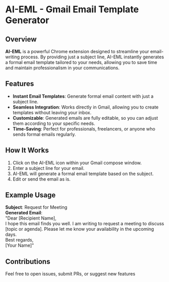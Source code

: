 # AI-EML - Gmail Email Template Generator

## Overview
**AI-EML** is a powerful Chrome extension designed to streamline your email-writing process. By providing just a subject line, AI-EML instantly generates a formal email template tailored to your needs, allowing you to save time and maintain professionalism in your communications.

## Features
- **Instant Email Templates**: Generate formal email content with just a subject line.
- **Seamless Integration**: Works directly in Gmail, allowing you to create templates without leaving your inbox.
- **Customizable**: Generated emails are fully editable, so you can adjust them according to your specific needs.
- **Time-Saving**: Perfect for professionals, freelancers, or anyone who sends formal emails regularly.

## How It Works
1. Click on the AI-EML icon within your Gmail compose window.
2. Enter a subject line for your email.
3. AI-EML will generate a formal email template based on the subject.
4. Edit or send the email as is.

## Example Usage
**Subject**: Request for Meeting  
**Generated Email**:  
"Dear [Recipient Name],  
I hope this email finds you well. I am writing to request a meeting to discuss [topic or agenda]. Please let me know your availability in the upcoming days.  
Best regards,  
[Your Name]"

## Contributions
Feel free to open issues, submit PRs, or suggest new features


